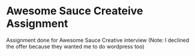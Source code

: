 # Awesome Sauce Createive Assignment
Assignment done for Awesome Sauce Creative interview (Note: I declined the offer because they wanted me to do wordpress too)
